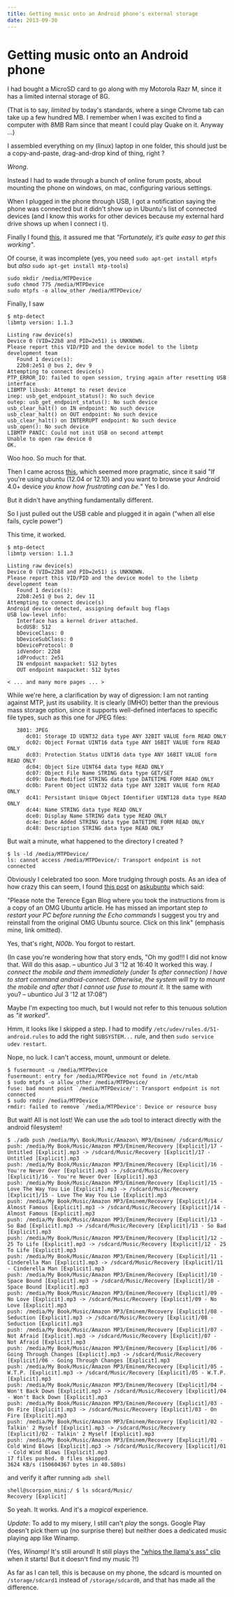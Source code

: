 ```yaml
---
title: Getting music onto an Android phone's external storage
date: 2013-09-30
---
```


Getting music onto an Android phone
==================================

I had bought a MicroSD card to go along with my Motorola Razr M, since it has a limited internal storage of 8G.

(That is to say, _limited_ by today's standards, where a singe Chrome tab can take up a few hundred MB. I remember when I was excited to find a computer with 8MB Ram since that meant I could play Quake on it. Anyway ...)

I assembled everything on my (linux) laptop in one folder, this should just be a copy-and-paste, drag-and-drop kind of thing, right ?

_Wrong_.

Instead I had to wade through a bunch of online forum posts, about mounting the phone on windows, on mac, configuring various settings.

When I plugged in the phone through USB, I got a notification saying the phone was connected but it didn't show up in Ubuntu's list of connected devices (and I know this works for other devices because my external hard drive shows up when I connect i
t).

Finally I found [this](http://www.mysolutions.it/mounting-your-mtp-androids-sd-card-on-ubuntu/), it assured me that _"Fortunately, it’s quite easy to get this working"_.

Of course, it was incomplete (yes, you need `sudo apt-get install mtpfs` but *also* `sudo apt-get install mtp-tools`)

```shell
sudo mkdir /media/MTPDevice
sudo chmod 775 /media/MTPDevice
sudo mtpfs -o allow_other /media/MTPDevice/
```

Finally, I saw

```shell
$ mtp-detect
libmtp version: 1.1.3

Listing raw device(s)
Device 0 (VID=22b8 and PID=2e51) is UNKNOWN.
Please report this VID/PID and the device model to the libmtp development team
   Found 1 device(s):
   22b8:2e51 @ bus 2, dev 9
Attempting to connect device(s)
PTP_ERROR_IO: failed to open session, trying again after resetting USB interface
LIBMTP libusb: Attempt to reset device
inep: usb_get_endpoint_status(): No such device
outep: usb_get_endpoint_status(): No such device
usb_clear_halt() on IN endpoint: No such device
usb_clear_halt() on OUT endpoint: No such device
usb_clear_halt() on INTERRUPT endpoint: No such device
usb_open(): No such device
LIBMTP PANIC: Could not init USB on second attempt
Unable to open raw device 0
OK.
```

Woo hoo. So much for that.

Then I came across [this](http://penzoditutto.blogspot.it/2012/12/android-mtp-devices-40-mount-scripts.html), which seemed more pragmatic, since it said "If you're using ubuntu (12.04 or 12.10) and you want to browse your Android 4.0+ device _you know how frustrating can be._" Yes I do.

But it didn't have anything fundamentally different.

So I just pulled out the USB cable and plugged it in again ("when all else fails, cycle power")

This time, it worked.

```shell
$ mtp-detect
libmtp version: 1.1.3

Listing raw device(s)
Device 0 (VID=22b8 and PID=2e51) is UNKNOWN.
Please report this VID/PID and the device model to the libmtp development team
   Found 1 device(s):
   22b8:2e51 @ bus 2, dev 11
Attempting to connect device(s)
Android device detected, assigning default bug flags
USB low-level info:
   Interface has a kernel driver attached.
   bcdUSB: 512
   bDeviceClass: 0
   bDeviceSubClass: 0
   bDeviceProtocol: 0
   idVendor: 22b8
   idProduct: 2e51
   IN endpoint maxpacket: 512 bytes
   OUT endpoint maxpacket: 512 bytes

< ... and many more pages ... >
```

While we're here, a clarification by way of digression: I am not ranting against MTP, just its usability. It is clearly (IMHO) better than the previous mass storage option, since it supports well-defined interfaces to specific file types, such as this one for JPEG files:

```shell
   3801: JPEG
      dc01: Storage ID UINT32 data type ANY 32BIT VALUE form READ ONLY
      dc02: Object Format UINT16 data type ANY 16BIT VALUE form READ ONLY
      dc03: Protection Status UINT16 data type ANY 16BIT VALUE form READ ONLY
      dc04: Object Size UINT64 data type READ ONLY
      dc07: Object File Name STRING data type GET/SET
      dc09: Date Modified STRING data type DATETIME FORM READ ONLY
      dc0b: Parent Object UINT32 data type ANY 32BIT VALUE form READ ONLY
      dc41: Persistant Unique Object Identifier UINT128 data type READ ONLY
      dc44: Name STRING data type READ ONLY
      dce0: Display Name STRING data type READ ONLY
      dc4e: Date Added STRING data type DATETIME FORM READ ONLY
      dc48: Description STRING data type READ ONLY
```

But wait a minute, what happened to the directory I created ?

```shell
$ ls -ld /media/MTPDevice/
ls: cannot access /media/MTPDevice/: Transport endpoint is not connected
```

Obviously I celebrated too soon. More trudging through posts. As an idea of how crazy this can seem, I found [this post](http://askubuntu.com/questions/159095/problems-connecting-android-ics-to-ubuntu-using-mtp) on [askubuntu](http://www.askubuntu.com) which said:

"Please note the Terence Egan Blog where you took the instructions from is a copy of an OMG Ubuntu article. He has missed an important step *to restart your PC before running the Echo commands* I suggest you try and reinstall from the original OMG Ubuntu source. Click on this link" (emphasis mine, link omitted).

Yes, that's right, _*N00b*_. You forgot to restart.

(In case you're wondering how that story ends,
"Oh my god!!! I did not know that. Will do this asap. – ubuntico Jul 3 '12 at 16:40
It worked this way. *I connect the mobile and them immediately (under 1s after connection) I have to start command android-connect. Otherwise, the system will try to mount the mobile and after that I cannot use fuse to mount it.* It the same with you? – ubuntico Jul 3 '12 at 17:08")

Maybe I'm expecting too much, but I would not refer to this tenuous solution as _"it worked"_.

Hmm, it looks like I skipped a step. I had to modify `/etc/udev/rules.d/51-android.rules` to add the right `SUBSYSTEM...` rule, and then `sudo service udev restart`.

Nope, no luck. I can't access, mount, unmount or delete.

```shell
$ fusermount -u /media/MTPDevice 
fusermount: entry for /media/MTPDevice not found in /etc/mtab
$ sudo mtpfs -o allow_other /media/MTPDevice/
fuse: bad mount point `/media/MTPDevice/': Transport endpoint is not connected
$ sudo rmdir /media/MTPDevice
rmdir: failed to remove `/media/MTPDevice': Device or resource busy
```

But wait! All is not lost! We can use the `adb` tool to interact directly with the android filesystem!

```shell
$ ./adb push /media/My\ Book/Music/Amazon\ MP3/Eminem/ /sdcard/Music/
push: /media/My Book/Music/Amazon MP3/Eminem/Recovery [Explicit]/17 - Untitled [Explicit].mp3 -> /sdcard/Music/Recovery [Explicit]/17 - Untitled [Explicit].mp3
push: /media/My Book/Music/Amazon MP3/Eminem/Recovery [Explicit]/16 - You're Never Over [Explicit].mp3 -> /sdcard/Music/Recovery [Explicit]/16 - You're Never Over [Explicit].mp3
push: /media/My Book/Music/Amazon MP3/Eminem/Recovery [Explicit]/15 - Love The Way You Lie [Explicit].mp3 -> /sdcard/Music/Recovery [Explicit]/15 - Love The Way You Lie [Explicit].mp3
push: /media/My Book/Music/Amazon MP3/Eminem/Recovery [Explicit]/14 - Almost Famous [Explicit].mp3 -> /sdcard/Music/Recovery [Explicit]/14 - Almost Famous [Explicit].mp3
push: /media/My Book/Music/Amazon MP3/Eminem/Recovery [Explicit]/13 - So Bad [Explicit].mp3 -> /sdcard/Music/Recovery [Explicit]/13 - So Bad [Explicit].mp3
push: /media/My Book/Music/Amazon MP3/Eminem/Recovery [Explicit]/12 - 25 To Life [Explicit].mp3 -> /sdcard/Music/Recovery [Explicit]/12 - 25 To Life [Explicit].mp3
push: /media/My Book/Music/Amazon MP3/Eminem/Recovery [Explicit]/11 - Cinderella Man [Explicit].mp3 -> /sdcard/Music/Recovery [Explicit]/11 - Cinderella Man [Explicit].mp3
push: /media/My Book/Music/Amazon MP3/Eminem/Recovery [Explicit]/10 - Space Bound [Explicit].mp3 -> /sdcard/Music/Recovery [Explicit]/10 - Space Bound [Explicit].mp3
push: /media/My Book/Music/Amazon MP3/Eminem/Recovery [Explicit]/09 - No Love [Explicit].mp3 -> /sdcard/Music/Recovery [Explicit]/09 - No Love [Explicit].mp3
push: /media/My Book/Music/Amazon MP3/Eminem/Recovery [Explicit]/08 - Seduction [Explicit].mp3 -> /sdcard/Music/Recovery [Explicit]/08 - Seduction [Explicit].mp3
push: /media/My Book/Music/Amazon MP3/Eminem/Recovery [Explicit]/07 - Not Afraid [Explicit].mp3 -> /sdcard/Music/Recovery [Explicit]/07 - Not Afraid [Explicit].mp3
push: /media/My Book/Music/Amazon MP3/Eminem/Recovery [Explicit]/06 - Going Through Changes [Explicit].mp3 -> /sdcard/Music/Recovery [Explicit]/06 - Going Through Changes [Explicit].mp3
push: /media/My Book/Music/Amazon MP3/Eminem/Recovery [Explicit]/05 - W.T.P. [Explicit].mp3 -> /sdcard/Music/Recovery [Explicit]/05 - W.T.P. [Explicit].mp3
push: /media/My Book/Music/Amazon MP3/Eminem/Recovery [Explicit]/04 - Won't Back Down [Explicit].mp3 -> /sdcard/Music/Recovery [Explicit]/04 - Won't Back Down [Explicit].mp3
push: /media/My Book/Music/Amazon MP3/Eminem/Recovery [Explicit]/03 - On Fire [Explicit].mp3 -> /sdcard/Music/Recovery [Explicit]/03 - On Fire [Explicit].mp3                                                
push: /media/My Book/Music/Amazon MP3/Eminem/Recovery [Explicit]/02 - Talkin' 2 Myself [Explicit].mp3 -> /sdcard/Music/Recovery [Explicit]/02 - Talkin' 2 Myself [Explicit].mp3                              
push: /media/My Book/Music/Amazon MP3/Eminem/Recovery [Explicit]/01 - Cold Wind Blows [Explicit].mp3 -> /sdcard/Music/Recovery [Explicit]/01 - Cold Wind Blows [Explicit].mp3                                
17 files pushed. 0 files skipped.                                                                                                                                                                            
3624 KB/s (150604367 bytes in 40.580s)                                                                          
```

and verify it after running `adb shell`

```shell
shell@scorpion_mini:/ $ ls sdcard/Music/                                       
Recovery [Explicit]
```

So yeah. It works. And it's a _magical_ experience.

*Update*:
To add to my misery, I still can't _play_ the songs. Google Play doesn't pick  them up (no surprise there) but neither does a dedicated music playing app like Winamp.

(Yes, _Winamp!_ It's still around! It still plays the ["whips the llama's ass" clip](http://www.youtube.com/watch?v=cKqKrH0O9yg) when it starts! But it doesn't find my music ?!)

As far as I can tell, this is because on my phone, the sdcard is mounted on `/storage/sdcard1` instead of `/storage/sdcard0`, and that has made all the difference.

